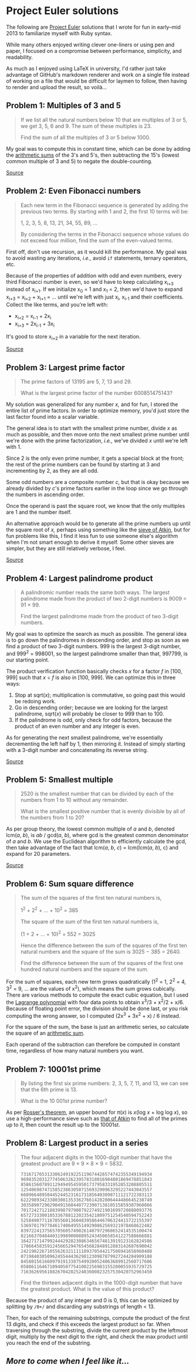 # Project Euler solutions

The following are [Project Euler](https://projecteuler.net/archives) solutions that I wrote for fun in early–mid 2013 to familiarize myself with Ruby syntax.

While many others enjoyed writing clever one-liners or using pen and paper, I focused on a compromise between performance, simplicity, and readability.

As much as I enjoyed using LaTeX in university, I'd rather just take advantage of GitHub's markdown renderer and work on a single file instead of working on a file that would be difficult for laymen to follow, then having to render and upload the result, so voilà...

## Problem 1: Multiples of 3 and 5

> If we list all the natural numbers below 10 that are multiples of 3 or 5, we get 3, 5, 6 and 9. The sum of these multiples is 23.
>
> Find the sum of all the multiples of 3 or 5 below 1000.

My goal was to compute this in constant time, which can be done by adding the [arithmetic sums](https://en.wikipedia.org/wiki/Arithmetic_progression#Sum) of the 3's and 5's, then subtracting the 15's (lowest common multiple of 3 and 5) to negate the double-counting.

[Source](./src/001.rb)

## Problem 2: Even Fibonacci numbers

> Each new term in the Fibonacci sequence is generated by adding the previous two terms. By starting with 1 and 2, the first 10 terms will be:
>
> 1, 2, 3, 5, 8, 13, 21, 34, 55, 89, ...
>
> By considering the terms in the Fibonacci sequence whose values do not exceed four million, find the sum of the even-valued terms.

First off, don't use recursion, as it would kill the performance. My goal was to avoid wasting any iterations, _i.e.,_ avoid `if` statements, ternary operators, etc.

Because of the properties of addition with odd and even numbers, every third Fibonacci number is even, so we'd have to keep calculating x<sub>i+3</sub> instead of x<sub>i+1</sub>. If we initialize x<sub>0</sub> = 1 and x<sub>1</sub> = 2, then we'd have to expand x<sub>i+3</sub> = x<sub>i+2</sub> + x<sub>i+1</sub> = ... until we're left with just x<sub>i</sub>, x<sub>i-1</sub> and their coefficients. Collect the like terms, and you're left with:
- x<sub>i+2</sub> = x<sub>i-1</sub> + 2x<sub>i</sub>
- x<sub>i+3</sub> = 2x<sub>i-1</sub> + 3x<sub>i</sub>

It's good to store x<sub>i+2</sub> in a variable for the next iteration.

[Source](./src/002.rb)

## Problem 3: Largest prime factor

> The prime factors of 13195 are 5, 7, 13 and 29.
>
> What is the largest prime factor of the number 600851475143?

My solution was generalized for any number _x,_ and for fun, I stored the entire list of prime factors. In order to optimize memory, you'd just store the last factor found into a scalar variable.

The general idea is to start with the smallest prime number, divide _x_ as much as possible, and then move onto the next smallest prime number until we're done with the prime factorization, _i.e.,_ we've divided _x_ until we're left with 1.

Since 2 is the only even prime number, it gets a special block at the front; the rest of the prime numbers can be found by starting at 3 and incrementing by 2, as they are all odd.

Some odd numbers are a composite number _c,_ but that is okay because we already divided by _c_'s prime factors earlier in the loop since we go through the numbers in ascending order.

Once the operand is past the square root, we know that the only multiples are 1 and the number itself.

An alternative approach would be to generate all the prime numbers up until the square root of _x,_ perhaps using something like the [sieve of Atkin](https://en.wikipedia.org/wiki/Sieve_of_Atkin), but for fun problems like this, I find it less fun to use someone else's algorithm when I'm not smart enough to derive it myself. Some other sieves are simpler, but they are still relatively verbose, I feel.

[Source](./src/003.rb)

## Problem 4: Largest palindrome product

> A palindromic number reads the same both ways. The largest palindrome made from the product of two 2-digit numbers is 9009 = 91 × 99.
>
> Find the largest palindrome made from the product of two 3-digit numbers.

My goal was to optimize the search as much as possible. The general idea is to go down the palindromes in descending order, and stop as soon as we find a product of two 3-digit numbers. 999 is the largest 3-digit number, and 999<sup>2</sup> = 998001, so the largest palindrome smaller than that, 997799, is our starting point.

The product verification function basically checks _x_ for a factor _f_ in [100, 999] such that _x_ ÷ _f_ is also in [100, 999]. We can optimize this in three ways:
1. Stop at sqrt(_x_); multiplication is commutative, so going past this would be redoing work.
2. Go in descending order; because we are looking for the largest palindrome, sqrt(_x_) will probably be closer to 999 than to 100.
3. If the palindrome is odd, only check for odd factors, because the product of an even number and any integer is even.

As for generating the next smallest palindrome, we're essentially decrementing the left half by 1, then mirroring it. Instead of simply starting with a 3-digit number and concatenating its reverse string.

[Source](./src/004.rb)

## Problem 5: Smallest multiple

> 2520 is the smallest number that can be divided by each of the numbers from 1 to 10 without any remainder.
>
> What is the smallest positive number that is evenly divisible by all of the numbers from 1 to 20?

As per group theory, the lowest common multiple of _a_ and _b_, denoted lcm(_a_, _b_), is _ab_ / gcd(_a_, _b_), where gcd is the greatest common denominator of _a_ and _b_. We use the Euclidean algorithm to efficiently calculate the gcd, then take advantage of the fact that lcm(_a_, _b_, _c_) = lcm(lcm(_a_, _b_), c) and expand for 20 parameters.

[Source](./src/005.rb)

## Problem 6: Sum square difference

> The sum of the squares of the first ten natural numbers is,
>
> 1<sup>2</sup> + 2<sup>2</sup> + ... + 10<sup>2</sup> = 385
>
> The square of the sum of the first ten natural numbers is,
>
> (1 + 2 + ... + 10)<sup>2</sup> = 552 = 3025
>
> Hence the difference between the sum of the squares of the first ten natural numbers and the square of the sum is 3025 − 385 = 2640.
>
> Find the difference between the sum of the squares of the first one hundred natural numbers and the square of the sum.

For the sum of squares, each new term grows quadratically (1<sup>2</sup> = 1, 2<sup>2</sup> = 4, 3<sup>2</sup> = 9, ... are the values of x<sup>2</sup>), which means the sum grows cubically.  There are various methods to compute the exact cubic equation, but I used the [Lagrange polynomial](https://en.wikipedia.org/wiki/Lagrange_polynomial) with four data points to obtain x<sup>3</sup>/3 + x<sup>2</sup>/2 + x/6.  Because of floating point error, the division should be done last, or you risk computing the wrong answer, so I computed (2x<sup>3</sup> + 3x<sup>2</sup> + x) / 6 instead.

For the square of the sum, the base is just an arithmetic series, so calculate the square of an [arithmetic sum](https://en.wikipedia.org/wiki/Arithmetic_progression#Sum).

Each operand of the subtraction can therefore be computed in constant time, regardless of how many natural numbers you want.

## Problem 7: 10001st prime

> By listing the first six prime numbers: 2, 3, 5, 7, 11, and 13, we can see that the 6th prime is 13.
>
> What is the 10 001st prime number?

As per [Rosser's theorem](https://en.wikipedia.org/wiki/Rosser's_theorem), an upper bound for _π_(_x_) is _x_(log _x_ + log log _x_), so use a high-performance sieve such as [that of Atkin](https://en.wikipedia.org/wiki/Sieve_of_Atkin) to find all of the primes up to it, then count the result up to the 10001st.

## Problem 8: Largest product in a series

> The four adjacent digits in the 1000-digit number that have the greatest product are 9 × 9 × 8 × 9 = 5832.
> ```
> 73167176531330624919225119674426574742355349194934
> 96983520312774506326239578318016984801869478851843
> 85861560789112949495459501737958331952853208805511
> 12540698747158523863050715693290963295227443043557
> 66896648950445244523161731856403098711121722383113
> 62229893423380308135336276614282806444486645238749
> 30358907296290491560440772390713810515859307960866
> 70172427121883998797908792274921901699720888093776
> 65727333001053367881220235421809751254540594752243
> 52584907711670556013604839586446706324415722155397
> 53697817977846174064955149290862569321978468622482
> 83972241375657056057490261407972968652414535100474
> 82166370484403199890008895243450658541227588666881
> 16427171479924442928230863465674813919123162824586
> 17866458359124566529476545682848912883142607690042
> 24219022671055626321111109370544217506941658960408
> 07198403850962455444362981230987879927244284909188
> 84580156166097919133875499200524063689912560717606
> 05886116467109405077541002256983155200055935729725
> 71636269561882670428252483600823257530420752963450
> ```
>
> Find the thirteen adjacent digits in the 1000-digit number that have the greatest product. What is the value of this product?

Because the product of any integer and 0 is 0, this can be optimized by splitting by `/0+/` and discarding any substrings of length < 13.

Then, for each of the remaining substrings, compute the product of the first 13 digits, and check if this exceeds the largest product so far. When traversing through the substring, divide the current product by the leftmost digit, multiply by the next digit to the right, and check the max product until you reach the end of the substring.

## _More to come when I feel like it..._
